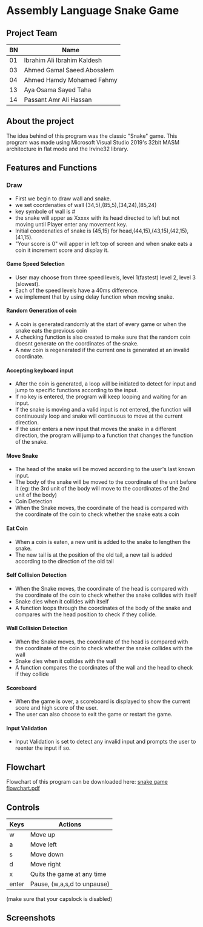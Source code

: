 # Assembly Language Snake Game

## Project Team
| BN              | Name                         |
| ----------------| ---------------------------  |
| 01              | Ibrahim Ali Ibrahim Kaldesh  |
| 03              | Ahmed Gamal Saeed Abosalem   |
| 04              | Ahmed Hamdy Mohamed Fahmy    |
| 13              | Aya Osama Sayed Taha         |
| 14              | Passant Amr Ali Hassan       |



## About the project

The idea behind of this program was the classic "Snake" game. This program was made using Microsoft Visual Studio 2019's 32bit MASM architecture in flat mode and the Irvine32 library.

## Features and Functions

### Draw
- First we begin to draw wall and snake.
- we set coordenaties of wall (34,5),(85,5),(34,24),(85,24)
- key symbole of wall is #
- the snake will apper as Xxxxx with its head directed to left but not moving until Player enter any movement key.
- Initial coordenaties of snake is (45,15) for head,(44,15),(43,15),(42,15),(41,15).
- "Your score is 0" will apper in left top of screen and when snake eats a coin it increment score and display it.


#### Game Speed Selection
- User may choose from three speed levels, level 1(fastest) level 2, level 3 (slowest).
- Each of the speed levels have a 40ms difference.
- we implement that by using delay function when moving snake.

#### Random Generation of coin
- A coin is generated randomly at the start of every game or when the snake eats the previous coin
- A checking function is also created to make sure that the random coin doesnt generate on the coordinates of the snake.
- A new coin is regenerated if the current one is generated at an invalid coordinate.

#### Accepting keyboard input
- After the coin is generated, a loop will be initiated to detect for input and jump to specific functions according to the input.
- If no key is entered, the program will keep looping and waiting for an input.
- If the snake is moving and a valid input is not entered, the function will continuously loop and snake will continuous to move at the current direction.
- If the user enters a new input that moves the snake in a different direction, the program will jump to a function that changes the function of the snake.

#### Move Snake
- The head of the snake will be moved according to the user's last known input.
- The body of the snake will be moved to the coordinate of the unit before it (eg: the 3rd unit of the body will move to the coordinates of the 2nd unit of the body)
- Coin Detection
- When the Snake moves, the coordinate of the head is compared with the coordinate of the coin to check whether the snake eats a coin

#### Eat Coin
- When a coin is eaten, a new unit is added to the snake to lengthen the snake.
- The new tail is at the position of the old tail, a new tail is added according to the direction of the old tail

#### Self Collision Detection
- When the Snake moves, the coordinate of the head is compared with the coordinate of the coin to check whether the snake collides with itself
- Snake dies when it collides with itself
- A function loops through the coordinates of the body of the snake and compares with the head position to check if they collide.

#### Wall Collision Detection
- When the Snake moves, the coordinate of the head is compared with the coordinate of the coin to check whether the snake collides with the wall
- Snake dies when it collides with the wall
- A function compares the coordinates of the wall and the head to check if they collide

#### Scoreboard
- When the game is over, a scoreboard is displayed to show the current score and high score of the user.
- The user can also choose to exit the game or restart the game.

#### Input Validation
- Input Validation is set to detect any invalid input and prompts the user to reenter the input if so.
## Flowchart
Flowchart of this program can be downloaded here: [snake game flowchart.pdf](https://github.com/meixinchoy/SnakeGame-asm8086/files/6953798/snake.game.flowchart.pdf)

## Controls
| Keys              | Actions                     |
| ----------------- | --------------------------- |
| w                 | Move up                     |
| a                 | Move left                   |
| s                 | Move down                   |
| d                 | Move right                  |
| x                 | Quits the game at any time  |
| enter             | Pause, (w,a,s,d to unpause) |

(make sure that your capslock is disabled)
## Screenshots
